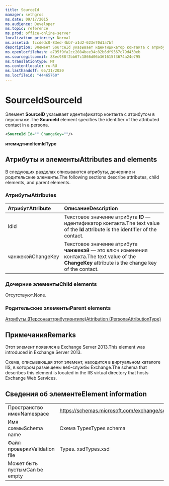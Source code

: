 ```yaml
---
title: SourceId
manager: sethgros
ms.date: 09/17/2015
ms.audience: Developer
ms.topic: reference
ms.prod: office-online-server
localization_priority: Normal
ms.assetid: fccdedc0-83ed-4bb7-a1d2-623e70d1a7bf
description: Элемент SourceId указывает идентификатор контакта с атрибутом в персонаже.
ms.openlocfilehash: a795f9fa2cc2084bee34c82b6df9567c79d430eb
ms.sourcegitcommit: 88ec988f2bb67c1866d06b361615f3674a24e795
ms.translationtype: MT
ms.contentlocale: ru-RU
ms.lasthandoff: 05/31/2020
ms.locfileid: "44465760"
---
```

# <a name="sourceid"></a><span data-ttu-id="265cd-103">SourceId</span><span class="sxs-lookup"><span data-stu-id="265cd-103">SourceId</span></span>

<span data-ttu-id="265cd-104">Элемент **SourceID** указывает идентификатор контакта с атрибутом в персонаже.</span><span class="sxs-lookup"><span data-stu-id="265cd-104">The **SourceId** element specifies the identifier of the attributed contact in a persona.</span></span> 
  
```XML
<SourceId Id="" ChangeKey=""/>
```

 <span data-ttu-id="265cd-105">**итемидтипе**</span><span class="sxs-lookup"><span data-stu-id="265cd-105">**ItemIdType**</span></span>
## <a name="attributes-and-elements"></a><span data-ttu-id="265cd-106">Атрибуты и элементы</span><span class="sxs-lookup"><span data-stu-id="265cd-106">Attributes and elements</span></span>

<span data-ttu-id="265cd-107">В следующих разделах описываются атрибуты, дочерние и родительские элементы.</span><span class="sxs-lookup"><span data-stu-id="265cd-107">The following sections describe attributes, child elements, and parent elements.</span></span>
  
### <a name="attributes"></a><span data-ttu-id="265cd-108">Атрибуты</span><span class="sxs-lookup"><span data-stu-id="265cd-108">Attributes</span></span>

|<span data-ttu-id="265cd-109">**Атрибут**</span><span class="sxs-lookup"><span data-stu-id="265cd-109">**Attribute**</span></span>|<span data-ttu-id="265cd-110">**Описание**</span><span class="sxs-lookup"><span data-stu-id="265cd-110">**Description**</span></span>|
|:-----|:-----|
|<span data-ttu-id="265cd-111">Id</span><span class="sxs-lookup"><span data-stu-id="265cd-111">Id</span></span>  <br/> |<span data-ttu-id="265cd-112">Текстовое значение атрибута **ID** — идентификатор контакта.</span><span class="sxs-lookup"><span data-stu-id="265cd-112">The text value of the **Id** attribute is the identifier of the contact.</span></span>  <br/> |
|<span data-ttu-id="265cd-113">чанжекэй</span><span class="sxs-lookup"><span data-stu-id="265cd-113">ChangeKey</span></span>  <br/> |<span data-ttu-id="265cd-114">Текстовое значение атрибута **чанжекэй** — это ключ изменения контакта.</span><span class="sxs-lookup"><span data-stu-id="265cd-114">The text value of the **ChangeKey** attribute is the change key of the contact.</span></span>  <br/> |
   
### <a name="child-elements"></a><span data-ttu-id="265cd-115">Дочерние элементы</span><span class="sxs-lookup"><span data-stu-id="265cd-115">Child elements</span></span>

<span data-ttu-id="265cd-116">Отсутствуют.</span><span class="sxs-lookup"><span data-stu-id="265cd-116">None.</span></span>
  
### <a name="parent-elements"></a><span data-ttu-id="265cd-117">Родительские элементы</span><span class="sxs-lookup"><span data-stu-id="265cd-117">Parent elements</span></span>

[<span data-ttu-id="265cd-118">Атрибуты (Персонааттрибутионтипе)</span><span class="sxs-lookup"><span data-stu-id="265cd-118">Attribution (PersonaAttributionType)</span></span>](attribution-personaattributiontype.md)
  
## <a name="remarks"></a><span data-ttu-id="265cd-119">Примечания</span><span class="sxs-lookup"><span data-stu-id="265cd-119">Remarks</span></span>

<span data-ttu-id="265cd-120">Этот элемент появился в Exchange Server 2013.</span><span class="sxs-lookup"><span data-stu-id="265cd-120">This element was introduced in Exchange Server 2013.</span></span>
  
<span data-ttu-id="265cd-121">Схема, описывающая этот элемент, находится в виртуальном каталоге IIS, в котором размещены веб-службы Exchange.</span><span class="sxs-lookup"><span data-stu-id="265cd-121">The schema that describes this element is located in the IIS virtual directory that hosts Exchange Web Services.</span></span>
  
## <a name="element-information"></a><span data-ttu-id="265cd-122">Сведения об элементе</span><span class="sxs-lookup"><span data-stu-id="265cd-122">Element information</span></span>

|||
|:-----|:-----|
|<span data-ttu-id="265cd-123">Пространство имен</span><span class="sxs-lookup"><span data-stu-id="265cd-123">Namespace</span></span>  <br/> |https://schemas.microsoft.com/exchange/services/2006/types  <br/> |
|<span data-ttu-id="265cd-124">Имя схемы</span><span class="sxs-lookup"><span data-stu-id="265cd-124">Schema name</span></span>  <br/> |<span data-ttu-id="265cd-125">Схема Types</span><span class="sxs-lookup"><span data-stu-id="265cd-125">Types schema</span></span>  <br/> |
|<span data-ttu-id="265cd-126">Файл проверки</span><span class="sxs-lookup"><span data-stu-id="265cd-126">Validation file</span></span>  <br/> |<span data-ttu-id="265cd-127">Types. xsd</span><span class="sxs-lookup"><span data-stu-id="265cd-127">Types.xsd</span></span>  <br/> |
|<span data-ttu-id="265cd-128">Может быть пустым</span><span class="sxs-lookup"><span data-stu-id="265cd-128">Can be empty</span></span>  <br/> ||
   

